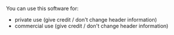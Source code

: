 You can use this software for:

- private use (give credit / don't change header information)
- commercial use (give credit / don't change header information)
